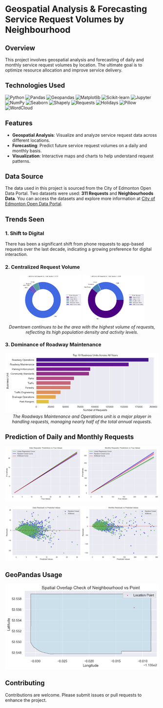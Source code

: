 # Geospatial Analysis & Forecasting Service Request Volumes by Neighbourhood
## Overview

This project involves geospatial analysis and forecasting of daily and monthly service request volumes by location. The ultimate goal is to optimize resource allocation and improve service delivery.

## Technologies Used

![Python](https://img.shields.io/badge/Python-%23000?style=for-the-badge&logo=python&logoColor=white)
![Pandas](https://img.shields.io/badge/Pandas-%23150458?style=for-the-badge&logo=pandas&logoColor=white)
![Geopandas](https://img.shields.io/badge/Geopandas-%23004236?style=for-the-badge&logo=geopandas&logoColor=white)
![Matplotlib](https://img.shields.io/badge/Matplotlib-%2300A3E0?style=for-the-badge&logo=matplotlib&logoColor=white)
![Scikit-learn](https://img.shields.io/badge/Scikit--learn-%23F7931E?style=for-the-badge&logo=scikit-learn&logoColor=white)
![Jupyter](https://img.shields.io/badge/Jupyter-%23F37626?style=for-the-badge&logo=jupyter&logoColor=white)
![NumPy](https://img.shields.io/badge/NumPy-%23013243?style=for-the-badge&logo=numpy&logoColor=white)
![Seaborn](https://img.shields.io/badge/Seaborn-%231572B6?style=for-the-badge&logo=seaborn&logoColor=white)
![Shapely](https://img.shields.io/badge/Shapely-%233C7832?style=for-the-badge&logo=shapely&logoColor=white)
![Requests](https://img.shields.io/badge/Requests-%2334C6EB?style=for-the-badge&logo=requests&logoColor=white)
![Holidays](https://img.shields.io/badge/Holidays-%23F1C40F?style=for-the-badge&logo=python&logoColor=white)
![Pillow](https://img.shields.io/badge/Pillow-%23E5A24D?style=for-the-badge&logo=pillow&logoColor=white)
![WordCloud](https://img.shields.io/badge/WordCloud-%2330B5E3?style=for-the-badge&logo=python&logoColor=white)

## Features

- **Geospatial Analysis**: Visualize and analyze service request data across different locations.
- **Forecasting**: Predict future service request volumes on a daily and monthly basis.
- **Visualization**: Interactive maps and charts to help understand request patterns.

## Data Source

The data used in this project is sourced from the City of Edmonton Open Data Portal. Two datasets were used: **311 Requests** and **Neighbourhoods Data**. You can access the datasets and explore more information at [City of Edmonton Open Data Portal](https://data.edmonton.ca/).

## Trends Seen

### 1. Shift to Digital
There has been a significant shift from phone requests to app-based requests over the last decade, indicating a growing preference for digital interaction.

### 2. Centralized Request Volume
<p align="center">
<img  width=40% src="https://github.com/hrmn-preet/City-of-Edmonton-311-Requests-Analysis-/blob/main/Images/2014-2024.png" alt="Request Volume 2014-2024">
<img width=40% src="https://github.com/hrmn-preet/City-of-Edmonton-311-Requests-Analysis-/blob/main/Images/2024.png" alt="Request Volume 2024">
<br>
<i>Downtown continues to be the area with the highest volume of requests, reflecting its high population density and activity levels.</i>
</p>

### 3. Dominance of Roadway Maintenance
<p align="center">
<img src="https://github.com/hrmn-preet/City-of-Edmonton-311-Requests-Analysis-/blob/main/Images/business%20unit.png" alt="Business Unit Requests">
<br>
<i>The Roadways Maintenance and Operations unit is a major player in handling requests, managing nearly half of the total annual requests.</i>
</p>

## Prediction of Daily and Monthly Requests

<p align="center">
<img src="https://github.com/hrmn-preet/City-of-Edmonton-311-Requests-Analysis-/blob/main/Images/regression.png" alt="Regression Analysis of Requests">
</p>
<p align="center">
<img src="https://github.com/hrmn-preet/City-of-Edmonton-311-Requests-Analysis-/blob/main/Images/scatter.png" alt="Scatter Plot of Requests">
</p>

## GeoPandas Usage

<p align="center">
<img src="https://github.com/hrmn-preet/City-of-Edmonton-311-Requests-Analysis-/blob/main/Images/geo.png" alt="GeoPandas Usage">
</p>

## Contributing

Contributions are welcome. Please submit issues or pull requests to enhance the project.
